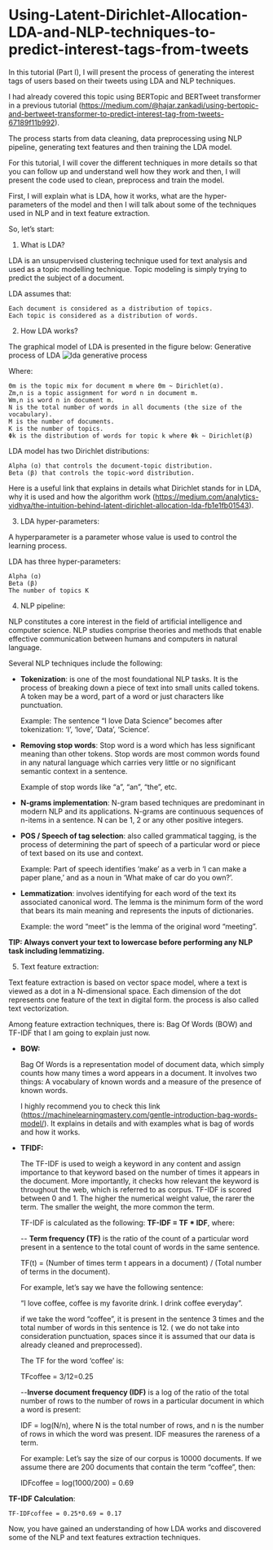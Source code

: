 # Using-Latent-Dirichlet-Allocation-LDA-and-NLP-techniques-to-predict-interest-tags-from-tweets


In this tutorial (Part I), I will present the process of generating the interest tags of users based on their tweets using LDA and NLP techniques.

I had already covered this topic using BERTopic and BERTweet transformer in a previous tutorial (https://medium.com/@hajar.zankadi/using-bertopic-and-bertweet-transformer-to-predict-interest-tag-from-tweets-67189f11b992).

The process starts from data cleaning, data preprocessing using NLP pipeline, generating text features and then training the LDA model.

For this tutorial, I will cover the different techniques in more details so that you can follow up and understand well how they work and then, I will present the code used to clean, preprocess and train the model.

First, I will explain what is LDA, how it works, what are the hyper-parameters of the model and then I will talk about some of the techniques used in NLP and in text feature extraction.

So, let’s start:
1. What is LDA?

LDA is an unsupervised clustering technique used for text analysis and used as a topic modelling technique. Topic modeling is simply trying to predict the subject of a document.

LDA assumes that:

    Each document is considered as a distribution of topics.
    Each topic is considered as a distribution of words.

2. How LDA works?

The graphical model of LDA is presented in the figure below:
Generative process of LDA
![lda generative process](https://user-images.githubusercontent.com/44951948/210504323-2d0b2eb0-58ef-4f84-81eb-20b917c2bdc3.png)




Where:

    Θm is the topic mix for document m where Θm ~ Dirichlet(α).
    Zm,n is a topic assignment for word n in document m.
    Wm,n is word n in document m.
    N is the total number of words in all documents (the size of the vocabulary).
    M is the number of documents.
    K is the number of topics.
    Φk is the distribution of words for topic k where Φk ~ Dirichlet(β)

LDA model has two Dirichlet distributions:

    Alpha (ɑ) that controls the document-topic distribution.
    Beta (β) that controls the topic-word distribution.

Here is a useful link that explains in details what Dirichlet stands for in LDA, why it is used and how the algorithm work (https://medium.com/analytics-vidhya/the-intuition-behind-latent-dirichlet-allocation-lda-fb1e1fb01543).

3. LDA hyper-parameters:

A hyperparameter is a parameter whose value is used to control the learning process.

LDA has three hyper-parameters:

    Alpha (ɑ)
    Beta (β)
    The number of topics K


4. NLP pipeline:

NLP constitutes a core interest in the field of artificial intelligence and computer science. NLP studies comprise theories and methods that enable effective communication between humans and computers in natural language.

Several NLP techniques include the following:

- **Tokenization**: is one of the most foundational NLP tasks. It is the process of breaking down a piece of text into small units called tokens. A token may be a word, part of a word or just characters like punctuation.

    Example: The sentence “I love Data Science” becomes after tokenization: ‘I’, ‘love’, ’Data’, ‘Science’.

- **Removing stop words**: Stop word is a word which has less significant meaning than other tokens. Stop words are most common words found in any natural language which carries very little or no significant semantic context in a sentence.

    Example of stop words like “a”, “an”, “the”, etc.

- **N-grams implementation**: N-gram based techniques are predominant in modern NLP and its applications.
    N-grams are continuous sequences of n-items in a sentence. N can be 1, 2 or any other positive integers.
 
- **POS / Speech of tag selection**: also called grammatical tagging, is the process of determining the part of speech of a particular word or piece of text based on its use and context.

    Example: Part of speech identifies ‘make’ as a verb in ‘I can make a paper plane,’ and as a noun in ‘What make of car do you own?’.
		
- **Lemmatization**: involves identifying for each word of the text its associated canonical word. The lemma is the minimum form of the word that bears its main meaning and represents the inputs of dictionaries.

    Example: the word “meet” is the lemma of the original word “meeting”.

**TIP: Always convert your text to lowercase before performing any NLP task including lemmatizing.**

5. Text feature extraction:

Text feature extraction is based on vector space model, where a text is viewed as a dot in a N-dimensional space. Each dimension of the dot represents one feature of the text in digital form. the process is also called text vectorization.

Among feature extraction techniques, there is: Bag Of Words (BOW) and TF-IDF that I am going to explain just now.

- **BOW:**

    Bag Of Words is a representation model of document data, which simply counts how many times a word appears in a document.
    It involves two things: A vocabulary of known words and a measure of the presence of known words.
		
    I highly recommend you to check this link (https://machinelearningmastery.com/gentle-introduction-bag-words-model/). It explains in details and with examples what is bag of words and how it works.

- **TFIDF:**

    The TF-IDF is used to weigh a keyword in any content and assign importance to that keyword based on the number of times it appears in the document. More importantly, it checks how relevant the keyword is throughout the web, which is referred to as corpus.
    TF-IDF is scored between 0 and 1. The higher the numerical weight value, the rarer the term. The smaller the weight, the more common the term.

    TF-IDF is calculated as the following: **TF-IDF = TF * IDF**, where:

    -- **Term frequency (TF)** is the ratio of the count of a particular word present in a sentence to the total count of words in the same sentence.

    TF(t) = (Number of times term t appears in a document) / (Total number of terms in the document).

    For example, let’s say we have the following sentence:

    “I love coffee, coffee is my favorite drink. I drink coffee everyday”.

    if we take the word “coffee”, it is present in the sentence 3 times and the total number of words in this sentence is 12. ( we do not take into consideration punctuation, spaces since it is assumed that our data is already cleaned and preprocessed).

    The TF for the word ‘coffee’ is:

    TFcoffee = 3/12=0.25

    --**Inverse document frequency (IDF)** is a log of the ratio of the total number of rows to the number of rows in a particular document in which a word is present:

    IDF = log(N/n), where N is the total number of rows, and n is the number of rows in which the word was present. IDF measures the rareness of a term.

    For example: Let’s say the size of our corpus is 10000 documents. If we assume there are 200 documents that contain the term “coffee”, then:

    IDFcoffee = log(1000/200) = 0.69

**TF-IDF Calculation**:

    TF-IDFcoffee = 0.25*0.69 = 0.17

Now, you have gained an understanding of how LDA works and discovered some of the NLP and text features extraction techniques.
